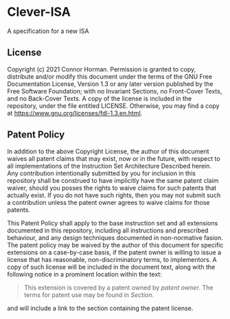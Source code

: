# Clever-ISA
A specification for a new ISA

## License

Copyright (c)  2021  Connor Horman.
Permission is granted to copy, distribute and/or modify this document
under the terms of the GNU Free Documentation License, Version 1.3
or any later version published by the Free Software Foundation;
with no Invariant Sections, no Front-Cover Texts, and no Back-Cover Texts.
A copy of the license is included in the repository, under the file entitled LICENSE. Otherwise, you may find a copy at <https://www.gnu.org/licenses/fdl-1.3.en.html>.


## Patent Policy

In addition to the above Copyright License, the author of this document waives all patent claims that may exist, now or in the future, with respect to all implementations of the Instruction Set Architecture Described herein. 
Any contribution intentionally submitted by you for inclusion in this repository shall be construed to have implicitly have the same patent claim waiver, should you posses the rights to waive claims for such patents that actually exist. If you do not have such rights, then you may not submit such a contribution unless the patent owner agrees to waive claims for those patents. 

This Patent Policy shall apply to the base instruction set and all extensions documented in this repository, including all instructions and prescribed behaviour, and any design techniques documented in non-normative fasion. The patent policy may be waived by the author of this document for specific extensions on a case-by-case basis, if the patent owner is willing to issue a license that has reasonable, non-discriminatory terms, to implementors. A copy of such license will be included in the document text, along with the following notice in a prominent location within the text:
> This extension is covered by a patent owned by *patent owner*. The terms for patent use may be found in *Section*.

and will include a link to the section containing the patent license.

